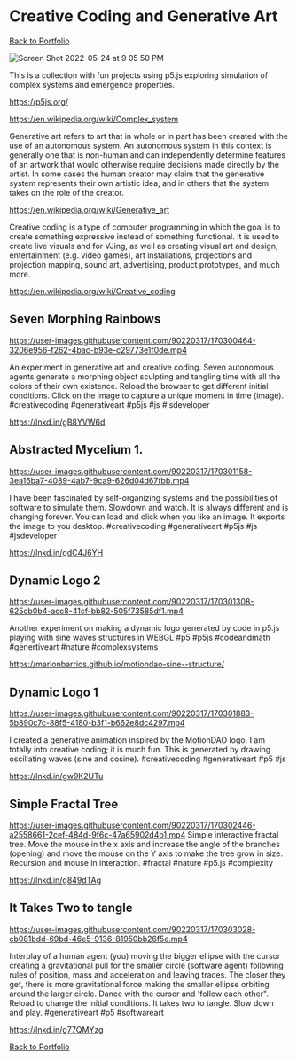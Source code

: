 # Creative Coding and Generative Art

[Back to Portfolio](https://marlonbarrios.github.io/)

![Screen Shot 2022-05-24 at 9 05 50 PM](https://user-images.githubusercontent.com/90220317/170304140-15ee0f3b-e0d8-44fe-9d0a-8a186422cac0.png)

This is a collection with fun projects using p5.js exploring simulation of complex systems and emergence properties.

https://p5js.org/

https://en.wikipedia.org/wiki/Complex_system

Generative art refers to art that in whole or in part has been created with the use of an autonomous system. An autonomous system in this context is generally one that is non-human and can independently determine features of an artwork that would otherwise require decisions made directly by the artist. In some cases the human creator may claim that the generative system represents their own artistic idea, and in others that the system takes on the role of the creator.

https://en.wikipedia.org/wiki/Generative_art

Creative coding is a type of computer programming in which the goal is to create something expressive instead of something functional. It is used to create live visuals and for VJing, as well as creating visual art and design, entertainment (e.g. video games), art installations, projections and projection mapping, sound art, advertising, product prototypes, and much more.

https://en.wikipedia.org/wiki/Creative_coding



## Seven Morphing Rainbows

https://user-images.githubusercontent.com/90220317/170300464-3206e956-f262-4bac-b93e-c29773e1f0de.mp4

An experiment in generative art and creative coding. Seven autonomous agents generate a morphing object sculpting and tangling time with all the colors of their own existence.
Reload the browser to get different initial conditions.
Click on the image to capture a unique moment in time (image).
#creativecoding #generativeart #p5js #js #jsdeveloper

https://lnkd.in/gB8YVW6d


## Abstracted Mycelium 1.

https://user-images.githubusercontent.com/90220317/170301158-3ea16ba7-4089-4ab7-9ca9-626d04d67fbb.mp4

I have been fascinated by self-organizing systems and the possibilities of software to simulate them. 
Slowdown and watch.
It is always different and is changing forever.
You can load  and click when you like an image. It exports the image to you desktop.
#creativecoding #generativeart #p5js #js #jsdeveloper

https://lnkd.in/gdC4J6YH


## Dynamic Logo 2

https://user-images.githubusercontent.com/90220317/170301308-625cb0b4-acc8-41cf-bb82-505f73585df1.mp4

Another experiment on making a dynamic logo generated by code in p5.js playing with sine waves structures in WEBGL
#p5 #p5js #codeandmath #genertiveart #nature #complexsystems

https://marlonbarrios.github.io/motiondao-sine--structure/


## Dynamic Logo 1

https://user-images.githubusercontent.com/90220317/170301883-5b890c7c-88f5-4180-b3f1-b662e8dc4297.mp4


I created a generative animation inspired by the MotionDAO logo. I am totally into creative coding; it is much fun. This is generated by drawing oscillating waves (sine and cosine).
#creativecoding #generativeart #p5 #js

https://lnkd.in/gw9K2UTu


## Simple Fractal Tree
https://user-images.githubusercontent.com/90220317/170302446-a2558661-2cef-484d-9f6c-47a65902d4b1.mp4
Simple interactive fractal tree. Move the mouse in the x axis and increase the angle of the branches (opening) and move the mouse on the Y axis to make the tree grow in size.
Recursion and mouse in interaction.
#fractal #nature #p5.js #complexity

https://lnkd.in/g849dTAg


## It Takes Two to tangle

https://user-images.githubusercontent.com/90220317/170303028-cb081bdd-69bd-46e5-9136-81950bb26f5e.mp4

Interplay of a human agent (you) moving the bigger ellipse with the cursor creating a gravitational pull for the smaller circle (software agent) following rules of position, mass and acceleration and leaving traces. The closer they get, there is more gravitational force making the smaller ellipse orbiting around the larger circle. Dance with the cursor and 'follow each other". Reload to change the initial conditions. It takes two to tangle. Slow down and play.
#generativeart #p5 #softwareart

https://lnkd.in/g77QMYzg

[Back to Portfolio](https://marlonbarrios.github.io/)
